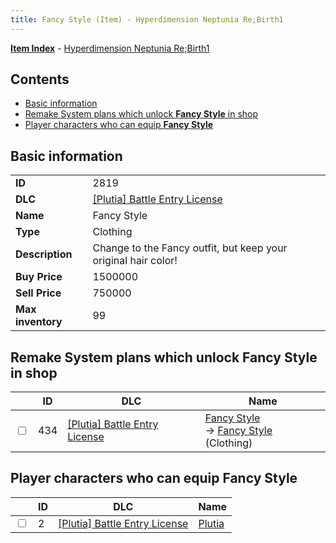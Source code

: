 ```yaml
---
title: Fancy Style (Item) - Hyperdimension Neptunia Re;Birth1
---
```


[**Item Index**](/neptunia/rb1/item/index.html) - [Hyperdimension Neptunia Re;Birth1](/neptunia/rb1)

## Contents

- [Basic information](#basic-information)
- [Remake System plans which unlock **Fancy Style** in shop](#remake-system-plans-which-unlock-fancy-style-in-shop)
- [Player characters who can equip **Fancy Style**](#player-characters-who-can-equip-fancy-style)

## Basic information

|   |   |
| -- | -- |
| **ID** | 2819 |
| **DLC** | [[Plutia] Battle Entry License](/neptunia/rb1/dlc/7-plutia.html) |
| **Name** | Fancy Style |
| **Type** | Clothing |
| **Description** | Change to the Fancy outfit, but keep your original hair color! |
| **Buy Price** | 1500000 |
| **Sell Price** | 750000 |
| **Max inventory** | 99 |


## Remake System plans which unlock **Fancy Style** in shop

|    | ID | DLC | Name |
| -- | -- | --- | ---- |
| <input type="checkbox" id="rb1-remake-7-434" class="trackbox" /> | 434 | [[Plutia] Battle Entry License](/neptunia/rb1/dlc/7-plutia.html) | [Fancy Style](/neptunia/rb1/remake/7-434-fancy-style.html)<br /> → [Fancy Style](/neptunia/rb1/item/7-2819-fancy-style.html) (Clothing) |


## Player characters who can equip **Fancy Style**

|    | ID | DLC | Name |
| -- | -- | --- | ---- |
| <input type="checkbox" id="rb1-player-7-2" class="trackbox" /> | 2 | [[Plutia] Battle Entry License](/neptunia/rb1/dlc/7-plutia.html) | [Plutia](/neptunia/rb1/player/7-2-plutia.html) |
